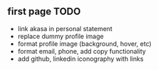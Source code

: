 ## first page TODO

- link akasa in personal statement
- replace dummy profile image
- format profile image (background, hover, etc)
- format email, phone, add copy functionality
- add github, linkedin iconography with links
